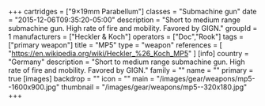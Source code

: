+++
cartridges = ["9×19mm Parabellum"]
classes = "Submachine gun"
date = "2015-12-06T09:35:20-05:00"
description = "Short to medium range submachine gun. High rate of fire and mobility. Favored by GIGN."
groupId = 1
manufacturers = ["Heckler & Koch"]
operators = ["Doc","Rook"]
tags = ["primary weapon"]
title = "MP5"
type = "weapon"
references = [
  "https://en.wikipedia.org/wiki/Heckler_%26_Koch_MP5"
]
[info]
  country = "Germany"
  description = "Short to medium range submachine gun. High rate of fire and mobility. Favored by GIGN."
  family = ""
  name = ""
  primary = true
[images]
  backdrop = ""
  icon = ""
  main = "/images/gear/weapons/mp5--1600x900.jpg"
  thumbnail = "/images/gear/weapons/mp5--320x180.jpg"
+++
